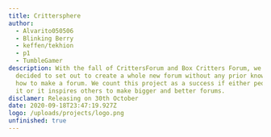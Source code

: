 ```yaml
---
title: Crittersphere
author:
  - Alvarito050506
  - Blinking Berry
  - keffen/tekhion
  - p1
  - TumbleGamer
description: With the fall of CrittersForum and Box Critters Forum, we have
  decided to set out to create a whole new forum without any prior knowledge on
  how to make a forum. We count this project as a success if either people use
  it or it inspires others to make bigger and better forums.
disclamer: Releasing on 30th October
date: 2020-09-18T23:47:19.927Z
logo: /uploads/projects/logo.png
unfinished: true
---
```

